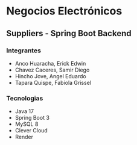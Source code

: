 # Negocios Electrónicos
## Suppliers - Spring Boot Backend
### Integrantes
- Anco Huaracha, Erick Edwin
- Chavez Caceres, Samir Diego
- Hincho Jove, Angel Eduardo
- Tapara Quispe, Fabiola Grissel
### Tecnologias
- Java 17
- Spring Boot 3
- MySQL 8
- Clever Cloud
- Render
